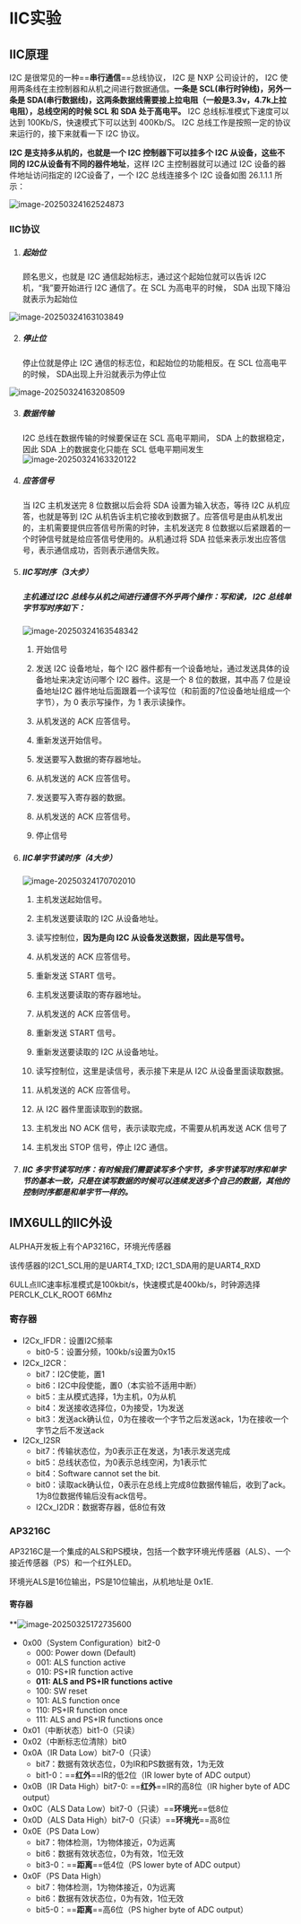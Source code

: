 # IIC实验





## IIC原理

I2C 是很常见的一种==**串行通信**==总线协议， I2C 是 NXP 公司设计的， I2C 使用两条线在主控制器和从机之间进行数据通信。**一条是 SCL(串行时钟线)，另外一条是 SDA(串行数据线)，这两条数据线需要接上拉电阻（一般是3.3v，4.7k上拉电阻），总线空闲的时候 SCL 和 SDA 处于高电平。** I2C 总线标准模式下速度可以达到 100Kb/S，快速模式下可以达到 400Kb/S。 I2C 总线工作是按照一定的协议来运行的，接下来就看一下 I2C 协议。

**I2C 是支持多从机的，也就是一个 I2C 控制器下可以挂多个 I2C 从设备，这些不同的 I2C从设备有不同的器件地址**，这样 I2C 主控制器就可以通过 I2C 设备的器件地址访问指定的 I2C设备了，一个 I2C 总线连接多个 I2C 设备如图 26.1.1.1 所示：

![image-20250324162524873](./IIC.assets/image-20250324162524873.png)


### IIC协议
1. ##### 起始位

   顾名思义，也就是 I2C 通信起始标志，通过这个起始位就可以告诉 I2C 机，“我”要开始进行 I2C 通信了。在 SCL 为高电平的时候， SDA 出现下降沿就表示为起始位

  ![image-20250324163103849](./IIC.assets/image-20250324163103849.png)

2. ##### 停止位

   停止位就是停止 I2C 通信的标志位，和起始位的功能相反。在 SCL 位高电平的时候， SDA出现上升沿就表示为停止位

  ![image-20250324163208509](./IIC.assets/image-20250324163208509.png)

3. ##### 数据传输

    I2C 总线在数据传输的时候要保证在 SCL 高电平期间， SDA 上的数据稳定，因此 SDA 上的数据变化只能在 SCL 低电平期间发生
   ​	![image-20250324163320122](./IIC.assets/image-20250324163320122.png)


4. ##### 应答信号

   当 I2C 主机发送完 8 位数据以后会将 SDA 设置为输入状态，等待 I2C 从机应答，也就是等到 I2C 从机告诉主机它接收到数据了。应答信号是由从机发出的，主机需要提供应答信号所需的时钟，主机发送完 8 位数据以后紧跟着的一个时钟信号就是给应答信号使用的。从机通过将 SDA 拉低来表示发出应答信号，表示通信成功，否则表示通信失败。

5. ##### IIC写时序（3大步）

   ##### 主机通过 I2C 总线与从机之间进行通信不外乎两个操作：写和读， I2C 总线单字节写时序如下：

   ![image-20250324163548342](./IIC.assets/image-20250324163548342.png)

   1. 开始信号

   2. 发送 I2C 设备地址，每个 I2C 器件都有一个设备地址，通过发送具体的设备地址来决定访问哪个 I2C 器件。这是一个 8 位的数据，其中高 7 位是设备地址I2C 器件地址后面跟着一个读写位（和前面的7位设备地址组成一个字节），为 0 表示写操作，为 1 表示读操作。

   3. 从机发送的 ACK 应答信号。

      

   4. 重新发送开始信号。

   5. 发送要写入数据的寄存器地址。

   6. 从机发送的 ACK 应答信号。

      

   7. 发送要写入寄存器的数据。

   8. 从机发送的 ACK 应答信号。

   9. 停止信号

6. ##### IIC单字节读时序（4大步）

   ![image-20250324170702010](./IIC.assets/image-20250324170702010.png)

   1. 主机发送起始信号。

   2. 主机发送要读取的 I2C 从设备地址。

   3. 读写控制位，**因为是向 I2C 从设备发送数据，因此是写信号。**

   4. 从机发送的 ACK 应答信号。

      

   5. 重新发送 START 信号。

   6. 主机发送要读取的寄存器地址。

   7. 从机发送的 ACK 应答信号。

      

   8. 重新发送 START 信号。

   9. 重新发送要读取的 I2C 从设备地址。

   10. 读写控制位，这里是读信号，表示接下来是从 I2C 从设备里面读取数据。

   11. 从机发送的 ACK 应答信号。

       

   12. 从 I2C 器件里面读取到的数据。

   13. 主机发出 NO ACK 信号，表示读取完成，不需要从机再发送 ACK 信号了

   14. 主机发出 STOP 信号，停止 I2C 通信。

7. ##### IIC 多字节读写时序：有时候我们需要读写多个字节，多字节读写时序和单字节的基本一致，只是在读写数据的时候可以连续发送多个自己的数据，其他的控制时序都是和单字节一样的。




## IMX6ULL的IIC外设

ALPHA开发板上有个AP3216C，环境光传感器

该传感器的I2C1_SCL用的是UART4_TXD;	I2C1_SDA用的是UART4_RXD

6ULL点IIC速率标准模式是100kbit/s，快速模式是400kb/s，时钟源选择PERCLK_CLK_ROOT 66Mhz



### 寄存器
- I2Cx_IFDR：设置I2C频率
  - bit0-5：设置分频，100kb/s设置为0x15
- I2Cx_I2CR：
	- bit7：I2C使能，置1
	- bit6：I2C中段使能，置0（本实验不适用中断）
	- bit5：主从模式选择，1为主机，0为从机
	- bit4：发送接收选择位，0为接受，1为发送
	- bit3：发送ack确认位，0为在接收一个字节之后发送ack，1为在接收一个字节之后不发送ack
- I2Cx_I2SR
	- bit7：传输状态位，为0表示正在发送，为1表示发送完成
	- bit5：总线状态位，为0表示总线空闲，为1表示忙
	- bit4：Software cannot set the bit.
	- bit0：读取ack确认位，0表示在总线上完成8位数据传输后，收到了ack。1为8位数据传输后没有ack信号。
	- I2Cx_I2DR：数据寄存器，低8位有效






### AP3216C

AP3216C是一个集成的ALS和PS模块，包括一个数字环境光传感器（ALS）、一个接近传感器（PS）和一个红外LED。

环境光ALS是16位输出，PS是10位输出，从机地址是 0x1E.

#### 寄存器

**![image-20250325172735600](./IIC.assets/image-20250325172735600.png)

- 0x00（System Configuration）bit2-0
	- 000: Power down (Default)
	- 001: ALS function active
	- 010: PS+IR function active
	- **011: ALS and PS+IR functions active**
	- 100: SW reset
	- 101: ALS function once
	- 110: PS+IR function once
	- 111: ALS and PS+IR functions once
- 0x01（中断状态）bit1-0（只读）
- 0x02（中断标志位清除）bit0
- 0x0A（IR Data Low）bit7-0（只读）
	- bit7：数据有效状态位，0为IR和PS数据有效，1为无效
	- bit1-0：==**红外**==IR的低2位（IR lower byte of ADC output）
- 0x0B（IR Data High）bit7-0: ==**红外**==IR的高8位（IR higher byte of ADC output）
- 0x0C（ALS Data Low）bit7-0（只读）==**环境光**==低8位
- 0x0D（ALS Data High）bit7-0（只读）==**环境光**==高8位
- 0x0E（PS Data Low）
  - bit7：物体检测，1为物体接近，0为远离
  - bit6：数据有效状态位，0为有效，1位无效
  - bit3-0：==**距离**==低4位（PS lower byte of ADC output）
- 0x0F（PS Data High）
  - bit7：物体检测，1为物体接近，0为远离
  - bit6：数据有效状态位，0为有效，1位无效
  - bit5-0：==**距离**==高6位（PS higher byte of ADC output）

